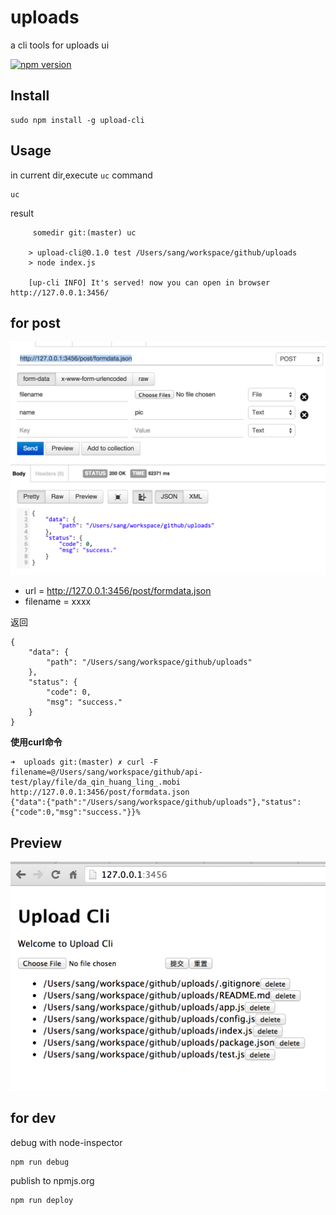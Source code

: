 # uploads

a cli tools for uploads ui

[![npm version](https://badge.fury.io/js/upload-cli.svg)](http://badge.fury.io/js/upload-cli)

## Install

	sudo npm install -g upload-cli
	
## Usage 

in current dir,execute `uc` command

	uc
	
result

```
	 somedir git:(master) uc

	> upload-cli@0.1.0 test /Users/sang/workspace/github/uploads
	> node index.js

	[up-cli INFO] It's served! now you can open in browser http://127.0.0.1:3456/
```


## for post

![](doc/json.png)

- url = http://127.0.0.1:3456/post/formdata.json
- filename = xxxx

返回


```
{
    "data": {
        "path": "/Users/sang/workspace/github/uploads"
    },
    "status": {
        "code": 0,
        "msg": "success."
    }
}
```

**使用curl命令**

```
➜  uploads git:(master) ✗ curl -F filename=@/Users/sang/workspace/github/api-test/play/file/da_qin_huang_ling_.mobi http://127.0.0.1:3456/post/formdata.json
{"data":{"path":"/Users/sang/workspace/github/uploads"},"status":{"code":0,"msg":"success."}}%   
```

## Preview 

![](doc/preview.png)


## for dev 

debug with node-inspector

	npm run debug
	
publish to npmjs.org

	npm run deploy 
